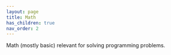 ```yaml
---
layout: page
title: Math
has_children: true
nav_order: 2
---
```


Math (mostly basic) relevant for solving programming problems.